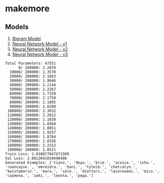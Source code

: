 # makemore

## Models

1. [Bigram Model](models/bigram.py)
2. [Neural Network Model - v1](models/nn_v1.py)
3. [Neural Network Model - v2](models/nn_v2.py)
4. [Neural Network Model - v3](models/nn_v3.py)
```
Total Parameters: 47551
      0/ 200000: 3.2870
  10000/ 200000: 2.3578
  20000/ 200000: 2.1043
  30000/ 200000: 1.9646
  40000/ 200000: 2.2144
  50000/ 200000: 2.2267
  60000/ 200000: 1.7339
  70000/ 200000: 2.1750
  80000/ 200000: 2.1895
  90000/ 200000: 1.8280
 100000/ 200000: 2.3632
 110000/ 200000: 2.2012
 120000/ 200000: 2.1030
 130000/ 200000: 1.8564
 140000/ 200000: 1.8051
 150000/ 200000: 1.9257
 160000/ 200000: 1.8764
 170000/ 200000: 1.8336
 180000/ 200000: 2.2312
 190000/ 200000: 2.0511
Train Loss: 2.010877847671509
Val Loss: 2.0822041034698486
Generated Examples: ['tiavo.', 'deya.', 'brie.', 'araice.', 'isha.', 'roancayse.', 'emreidra.', 'hani.', 'tyleib.', 'chetcalyn.', 'kwistamarin.', 'mara.', 'sole.', 'diottari.', 'lacereaemi.', 'mico.', 'caymona.', 'zaki.', 'leonta.', 'pepp.']
```